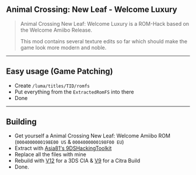 ## Animal Crossing: New Leaf - Welcome Luxury
> Animal Crossing New Leaf: Welcome Luxury is a ROM-Hack based on the Welcome Amiibo Release.
>
> This mod contains several texture edits so far which should make the game look more modern and noble.
----
## Easy usage (Game Patching)
- Create `/luma/titles/TID/romfs`
- Put everything from the `ExtractedRomFS` into there
- Done
----
## Building
- Get yourself a Animal Crossing New Leaf: Welcome Amiibo ROM (```0004000000198E00 US``` & ```0004000000198F00 EU```)
- Extract with [Asia81's 9DSHackingToolkit](https://github.com/Asia81/HackingToolkit9DS-Deprecated-/releases/tag/12)
- Replace all the files with mine
- Rebuild with [V12](https://github.com/Asia81/HackingToolkit9DS-Deprecated-/releases/tag/12) for a 3DS CIA & [V9](https://github.com/Asia81/HackingToolkit9DS-Deprecated-/releases/tag/9) for a Citra Build
- Done.